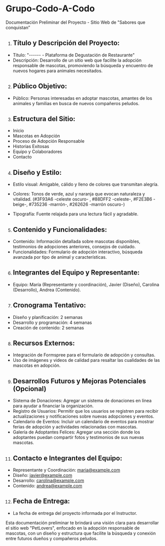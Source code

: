 # Grupo-Codo-A-Codo
Documentación Preliminar del Proyecto - Sitio Web de
 "Sabores que conquistan” 

1. ## Título y Descripción del Proyecto:
- Título: "------ - Plataforma de Degustación de Restaurante"
- Descripción: Desarrollo de un sitio web que facilite la adopción
responsable de mascotas, promoviendo la búsqueda y encuentro de
nuevos hogares para animales necesitados.

2. ## Público Objetivo:
- Público: Personas interesadas en adoptar mascotas, amantes de los
animales y familias en busca de nuevos compañeros peludos.

3. ## Estructura del Sitio:
- Inicio
- Mascotas en Adopción
- Proceso de Adopción Responsable
- Historias Exitosas
- Equipo y Colaboradores
- Contacto

4. ## Diseño y Estilo:
- Estilo visual: Amigable, cálido y lleno de colores que transmitan alegría.
- Colores: Tonos de verde, azul y naranja que evocan naturaleza y
vitalidad.
(#3F93A6 -celeste oscuro- , #88DFF2 -celeste-, #F2E3B6 -beige-, #735236 -marrón-, #262626 -marrón oscuro-)

- Tipografía: Fuente relajada para una lectura fácil y agradable.

5. ## Contenido y Funcionalidades:
- Contenido: Información detallada sobre mascotas disponibles,
testimonios de adopciones anteriores, consejos de cuidado.
- Funcionalidades: Formulario de adopción interactivo, búsqueda
avanzada por tipo de animal y características.

6. ## Integrantes del Equipo y Representante:
- Equipo: María (Representante y coordinación), Javier (Diseño), Carolina
(Desarrollo), Andrea (Contenido).

7. ## Cronograma Tentativo:

- Diseño y planificación: 2 semanas
- Desarrollo y programación: 4 semanas
- Creación de contenido: 2 semanas

8. ## Recursos Externos:
- Integración de Formspree para el formulario de adopción y consultas.
- Uso de imágenes y videos de calidad para resaltar las cualidades de las
mascotas en adopción.

9. ## Desarrollos Futuros y Mejoras Potenciales (Opcional)
- Sistema de Donaciones: Agregar un sistema de donaciones en línea
para ayudar a financiar la organización.
- Registro de Usuarios: Permitir que los usuarios se registren para recibir actualizaciones y notificaciones sobre nuevas adopciones y eventos.
- Calendario de Eventos: Incluir un calendario de eventos para mostrar
ferias de adopción y actividades relacionadas con mascotas.
- Galería de Adoptantes Felices: Agregar una sección donde los
adoptantes puedan compartir fotos y testimonios de sus nuevas
mascotas.

11. ## Contacto e Integrantes del Equipo:
- Representante y Coordinación: maria@example.com
- Diseño: javier@example.com
- Desarrollo: carolina@example.com
- Contenido: andrea@example.com

12. ## Fecha de Entrega:
- La fecha de entrega del proyecto informada por el Instructor.

Esta documentación preliminar te brindará una visión clara para desarrollar el sitio web
"PetLovers", enfocado en la adopción responsable de mascotas, con un diseño y
estructura que facilite la búsqueda y conexión entre futuros dueños y compañeros
peludos.

